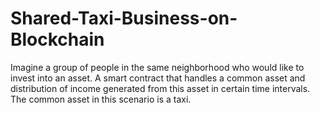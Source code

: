 # Shared-Taxi-Business-on-Blockchain
Imagine a group of people in the same neighborhood who would like to invest into an asset. A smart contract that handles a common asset and distribution of income generated from this asset in certain time intervals. The common asset in this scenario is a taxi. 
